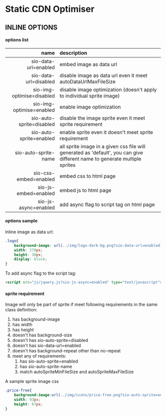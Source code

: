 Static CDN Optimiser
====================

INLINE OPTIONS
--------------

#### options list

name  | description
------------:|:---------------
 sio-data-url=enabled  |  embed image as data url
 sio-data-url=disabled  |  disable image as data url even it meet autoDataUrlMaxFileSize
 sio-img-optimise=disabled  | disable image optimization (doesn't apply to individual sprite image)
 sio-img-optimise=enabled  | enable image optimization
 sio-auto-sprite=disabled  | disable the image sprite even it meet sprite requirement
 sio-auto-sprite=enabled  | enable sprite even it doesn't meet sprite requirement
 sio-auto-sprite-name  |  all sprite image in a given css file will generated as 'default', you can give different name to generate multiple sprites
 sio-css-embed=enabled  | embed css to html page
 sio-js-embed=enabled  | embed js to html page
 sio-js-async=enabled  | add async flag to script tag on html page




#### options sample

Inline image as data url:
```css
.logo{
    background-image: url(../img/logo-dark-bg.png?sio-data-url=enabled);
    width: 270px;
    height: 30px;
    display: block;
}
```

To add async flag to the script tag:
```html
<script src="js/jquery.js?sio-js-async=enabled" type="text/javascript"></script>
```



#### sprite requirement

Image will only be part of sprite if meet following requirements in the same class definition:
1. has background-image
1. has width
1. has height
1. doesn't has background-size
1. doesn't has sio-auto-sprite=disabled
1. doesn't has sio-data-url=enabled
1. doesn't has background-repeat other than no-repeat
1. meet any of requirements:
    1. has sio-auto-sprite=enabled
    1. has sio-auto-sprite-name
    1. match autoSpriteMinFileSize and autoSpriteMaxFileSize

A sample sprite image css
```css
.price-free{
    background-image:url(../img/icons/price-free.png?sio-auto-sprite=enabled);
    width: 93px;
    height: 67px;
}
```
